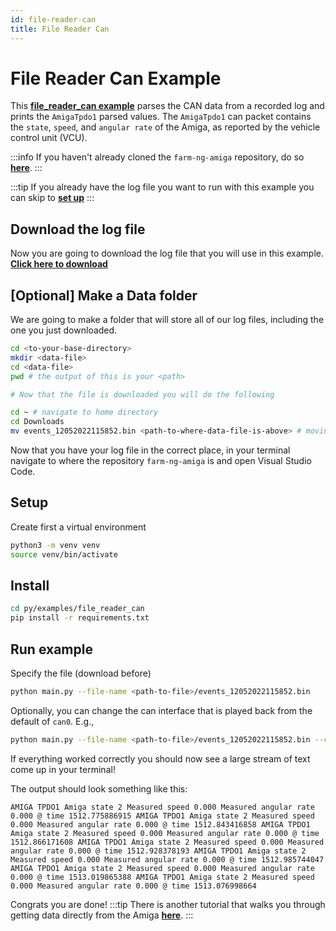 ```yaml
---
id: file-reader-can
title: File Reader Can
---
```


# File Reader Can Example

This [**file_reader_can example**](https://github.com/farm-ng/farm-ng-amiga/tree/main/py/examples/file_reader_can)
parses the CAN data from a recorded log and prints the `AmigaTpdo1` parsed
values. The `AmigaTpdo1` can packet contains
the `state`, `speed`, and `angular rate` of the Amiga, as
reported by the vehicle control unit (VCU).

:::info
If you haven't already cloned the `farm-ng-amiga` repository, do
so [**here**](/docs/brain/brain-install.md#clone-the-repository).
:::

:::tip
If you already have the log file you want to run with this
example you can skip to [**set up**](#setup)
:::

## Download the log file

Now you are going to download the log file that you will use in
this example.
[**Click here to download**](https://farm-ng-dev-auto-plot-mvp.s3.us-west-2.amazonaws.com/datasets/western-growers-2022-12-05/events_12052022115852.bin)

## [Optional] Make a Data folder

We are going to make a folder that will store all of our log
files, including the one you just downloaded.

```bash
cd <to-your-base-directory>
mkdir <data-file>
cd <data-file>
pwd # the output of this is your <path>

# Now that the file is downloaded you will do the following

cd ~ # navigate to home directory
cd Downloads
mv events_12052022115852.bin <path-to-where-data-file-is-above> # moving the data to to data-folder
```

 Now that you have your log file in the correct place, in your
 terminal navigate to where the repository `farm-ng-amiga` is and
 open Visual Studio Code.

## Setup

Create first a virtual environment

```bash
python3 -m venv venv
source venv/bin/activate
```

## Install

```bash
cd py/examples/file_reader_can
pip install -r requirements.txt
```

## Run example

Specify the file (download before)

```bash
python main.py --file-name <path-to-file>/events_12052022115852.bin
```

Optionally, you can change the can interface that is played back
from the default of `can0`. E.g.,

```bash
python main.py --file-name <path-to-file>/events_12052022115852.bin --can-interface vcan0
```

If everything worked correctly you should now see a large stream
of text come up in your terminal!

The output should look something like this:

`AMIGA TPDO1 Amiga state 2 Measured speed 0.000 Measured angular
rate 0.000 @ time 1512.775886915
AMIGA TPDO1 Amiga state 2 Measured speed 0.000 Measured angular
rate 0.000 @ time 1512.843416858
AMIGA TPDO1 Amiga state 2 Measured speed 0.000 Measured angular
rate 0.000 @ time 1512.866171608
AMIGA TPDO1 Amiga state 2 Measured speed 0.000 Measured angular
rate 0.000 @ time 1512.928378193
AMIGA TPDO1 Amiga state 2 Measured speed 0.000 Measured angular
rate 0.000 @ time 1512.985744047
AMIGA TPDO1 Amiga state 2 Measured speed 0.000 Measured angular
rate 0.000 @ time 1513.019865388
AMIGA TPDO1 Amiga state 2 Measured speed 0.000 Measured angular
rate 0.000 @ time 1513.076998664`

Congrats you are done!
:::tip
There is another tutorial that walks you through getting data
directly from the Amiga
[**here**](docs/examples/import_log_file/README.md).
:::
